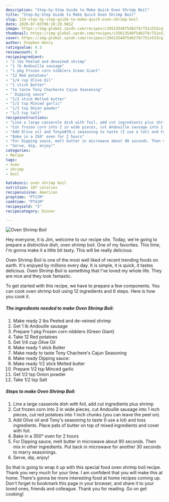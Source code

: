 ```yaml
---
description: "Step-by-Step Guide to Make Quick Oven Shrimp Boil"
title: "Step-by-Step Guide to Make Quick Oven Shrimp Boil"
slug: 124-step-by-step-guide-to-make-quick-oven-shrimp-boil
date: 2020-07-03T06:18:29.901Z
image: https://img-global.cpcdn.com/recipes/c35613548f5db279/751x532cq70/oven-shrimp-boil-recipe-main-photo.jpg
thumbnail: https://img-global.cpcdn.com/recipes/c35613548f5db279/751x532cq70/oven-shrimp-boil-recipe-main-photo.jpg
cover: https://img-global.cpcdn.com/recipes/c35613548f5db279/751x532cq70/oven-shrimp-boil-recipe-main-photo.jpg
author: Stephen Henry
ratingvalue: 4.3
reviewcount: 8
recipeingredient:
- "2 lbs Peeled and deveined shrimp"
- "1 lb Andouille sausage"
- "1 pkg Frozen corn nibblers Green Giant"
- "12 Red potatoes"
- "1/4 cup Olive Oil"
- "1 stick Butter"
- "to taste Tony Chacheres Cajun Seasoning"
- " Dipping sauce"
- "1/2 stick Melted butter"
- "1/2 tsp Minced garlic"
- "1/2 tsp Onion powder"
- "1/2 tsp Salt"
recipeinstructions:
- "Line a large casserole dish with foil, add cut ingredients plus shrimp"
- "Cut frozen corn into 2 in wide pieces, cut Andouille sausage into 1 inch pieces, cut red potatoes into 1 inch chunks (you can leave the peel on)."
- "Add Olive oil and Tony&#39;s seasoning to taste (I use a lot) and toss ingredients. Place pats of butter on top of mixed ingredients and cover with foil."
- "Bake in a 350° oven for 2 hours"
- "For Dipping sauce, melt butter in microwave about 90 seconds. Then mix in other ingredients. Put back in microwave for another 30 seconds to marry seasonings."
- "Serve, dip, enjoy!"
categories:
- Recipe
tags:
- oven
- shrimp
- boil

katakunci: oven shrimp boil 
nutrition: 187 calories
recipecuisine: American
preptime: "PT17M"
cooktime: "PT41M"
recipeyield: "3"
recipecategory: Dinner

---
```



![Oven Shrimp Boil](https://img-global.cpcdn.com/recipes/c35613548f5db279/751x532cq70/oven-shrimp-boil-recipe-main-photo.jpg)

Hey everyone, it is Jim, welcome to our recipe site. Today, we're going to prepare a distinctive dish, oven shrimp boil. One of my favorites. This time, I'm gonna make it a little bit tasty. This will be really delicious.



Oven Shrimp Boil is one of the most well liked of recent trending foods on earth. It's enjoyed by millions every day. It is simple, it is quick, it tastes delicious. Oven Shrimp Boil is something that I've loved my whole life. They are nice and they look fantastic.


To get started with this recipe, we have to prepare a few components. You can cook oven shrimp boil using 12 ingredients and 6 steps. Here is how you cook it.

<!--inarticleads1-->

##### The ingredients needed to make Oven Shrimp Boil:

1. Make ready 2 lbs Peeled and de-veined shrimp
1. Get 1 lb Andouille sausage
1. Prepare 1 pkg Frozen corn nibblers (Green Giant)
1. Take 12 Red potatoes
1. Get 1/4 cup Olive Oil
1. Make ready 1 stick Butter
1. Make ready to taste Tony Chachere&#39;s Cajun Seasoning
1. Make ready  Dipping sauce:
1. Make ready 1/2 stick Melted butter
1. Prepare 1/2 tsp Minced garlic
1. Get 1/2 tsp Onion powder
1. Take 1/2 tsp Salt




<!--inarticleads2-->

##### Steps to make Oven Shrimp Boil:

1. Line a large casserole dish with foil, add cut ingredients plus shrimp
1. Cut frozen corn into 2 in wide pieces, cut Andouille sausage into 1 inch pieces, cut red potatoes into 1 inch chunks (you can leave the peel on).
1. Add Olive oil and Tony&#39;s seasoning to taste (I use a lot) and toss ingredients. Place pats of butter on top of mixed ingredients and cover with foil.
1. Bake in a 350° oven for 2 hours
1. For Dipping sauce, melt butter in microwave about 90 seconds. Then mix in other ingredients. Put back in microwave for another 30 seconds to marry seasonings.
1. Serve, dip, enjoy!




So that is going to wrap it up with this special food oven shrimp boil recipe. Thank you very much for your time. I am confident that you will make this at home. There's gonna be more interesting food at home recipes coming up. Don't forget to bookmark this page in your browser, and share it to your loved ones, friends and colleague. Thank you for reading. Go on get cooking!
